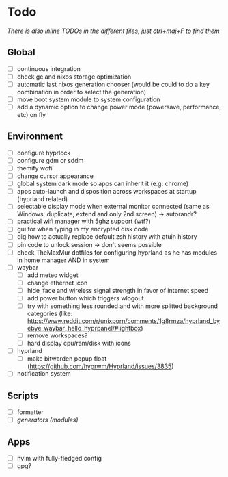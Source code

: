 # Todo

*There is also inline TODOs in the different files, just ctrl+maj+F to find them*

## Global

- [ ] continuous integration
- [ ] check gc and nixos storage optimization
- [ ] automatic last nixos generation chooser (would be could to do a key combination in order to select the generation)
- [ ] move boot system module to system configuration
- [ ] add a dynamic option to change power mode (powersave, performance, etc) on fly

## Environment

- [ ] configure hyprlock
- [ ] configure gdm or sddm
- [ ] themify wofi
- [ ] change cursor appearance
- [ ] global system dark mode so apps can inherit it (e.g: chrome)
- [ ] apps auto-launch and disposition across workspaces at startup (hyprland related)
- [ ] selectable display mode when external monitor connected (same as Windows; duplicate, extend and only 2nd screen) -> autorandr?
- [ ] practical wifi manager with 5ghz support (wtf?)
- [ ] gui for when typing in my encrypted disk code
- [ ] dig how to actually replace default zsh history with atuin history
- [ ] pin code to unlock session -> don't seems possible
- [ ] check TheMaxMur dotfiles for configuring hyprland as he has modules in home manager AND in system 
- [ ] waybar
  - [ ] add meteo widget
  - [ ] change ethernet icon
  - [ ] hide iface and wireless signal strength in favor of internet speed
  - [ ] add power button which triggers wlogout
  - [ ] try with something less rounded and with more splitted background categories (like: https://www.reddit.com/r/unixporn/comments/1g8rmza/hyprland_byebye_waybar_hello_hyprpanel/#lightbox)
  - [ ] remove workspaces?
  - [ ] hard display cpu/ram/disk with icons
- [ ] hyprland
  - [ ] make bitwarden popup float (https://github.com/hyprwm/Hyprland/issues/3835)
- [ ] notification system

## Scripts

- [ ] formatter
- [ ] *generators (modules)*

## Apps

- [ ] nvim with fully-fledged config
- [ ] gpg?
